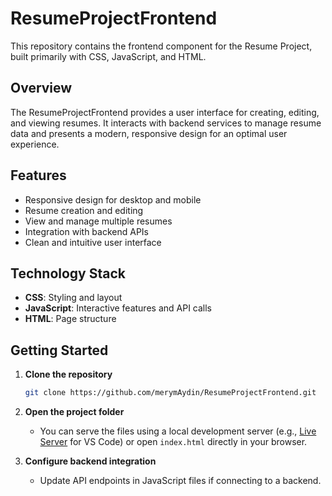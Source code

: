 # ResumeProjectFrontend

This repository contains the frontend component for the Resume Project, built primarily with CSS, JavaScript, and HTML.

## Overview

The ResumeProjectFrontend provides a user interface for creating, editing, and viewing resumes. It interacts with backend services to manage resume data and presents a modern, responsive design for an optimal user experience.

## Features

- Responsive design for desktop and mobile
- Resume creation and editing
- View and manage multiple resumes
- Integration with backend APIs
- Clean and intuitive user interface

## Technology Stack

- **CSS**: Styling and layout
- **JavaScript**: Interactive features and API calls
- **HTML**: Page structure

## Getting Started

1. **Clone the repository**
   ```sh
   git clone https://github.com/merymAydin/ResumeProjectFrontend.git
   ```
2. **Open the project folder**
   - You can serve the files using a local development server (e.g., [Live Server](https://marketplace.visualstudio.com/items?itemName=ritwickdey.LiveServer) for VS Code) or open `index.html` directly in your browser.

3. **Configure backend integration**
   - Update API endpoints in JavaScript files if connecting to a backend.
